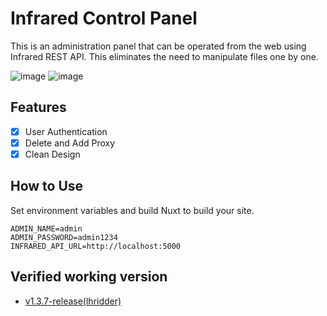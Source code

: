 # Infrared Control Panel
This is an administration panel that can be operated from the web using Infrared REST API. This eliminates the need to manipulate files one by one.

![image](https://user-images.githubusercontent.com/61586841/199010105-e9c70335-84b9-45e5-95a1-bde58dd2b144.png)
![image](https://user-images.githubusercontent.com/61586841/199011229-9d873649-914b-4728-8fab-b6722329fbe4.png)


## Features
- [x] User Authentication
- [x] Delete and Add Proxy
- [x] Clean Design

## How to Use
Set environment variables and build Nuxt to build your site.
```
ADMIN_NAME=admin
ADMIN_PASSWORD=admin1234
INFRARED_API_URL=http://localhost:5000
```

## Verified working version
- [v1.3.7-release(lhridder)](https://github.com/lhridder/infrared/tree/v1.3.7-release)

